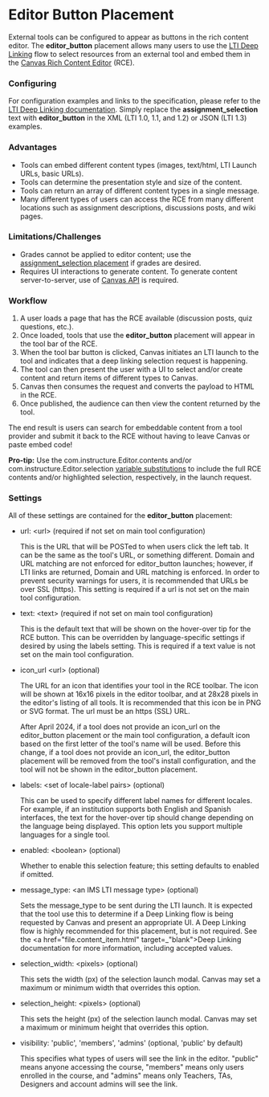 Editor Button Placement
==============

External tools can be configured to appear as buttons in the rich content editor.
The **editor_button** placement allows many users to use the <a
href="file.content_item.html" target="_blank">LTI Deep Linking</a>
flow to select resources from an external tool and embed them in the
<a href="https://community.canvaslms.com/t5/Canvas-Basics-Guide/What-is-the-New-Rich-Content-Editor/ta-p/12"
target="_blank">Canvas Rich Content Editor</a> (RCE).

### Configuring
For configuration examples and links to the specification, please refer to the <a
href="file.content_item.html" target="_blank">LTI
Deep Linking documentation</a>. Simply replace the **assignment_selection** text
with **editor_button** in the XML (LTI 1.0, 1.1, and 1.2) or JSON (LTI 1.3) examples.

### Advantages
- Tools can embed different content types (images, text/html, LTI Launch URLs,
basic URLs).
- Tools can determine the presentation style and size of the content.
- Tools can return an array of different content types in a single message.
- Many different types of users can access the RCE from many different locations
such as assignment descriptions, discussions posts, and wiki pages.


### Limitations/Challenges
- Grades cannot be applied to editor content; use the
<a href="file.assignment_selection_placement.html" target="_blank">assignment_selection
placement</a> if grades are desired.
- Requires UI interactions to generate content. To generate content server-to-server,
use of <a href="file.oauth.html#accessing-canvas-api" target="_blank">Canvas API</a> is required.


### Workflow
1. A user loads a page that has the RCE available (discussion posts, quiz
questions, etc.).
2. Once loaded, tools that use the **editor_button** placement
will appear in the tool bar of the RCE.
3. When the tool bar button is clicked, Canvas initiates an LTI launch to the
tool and indicates that a deep linking selection request is happening.
4. The tool can then present the user with a UI to select and/or create content and return
items of different types to Canvas.
5. Canvas then consumes the request and converts the payload to HTML in the RCE.
6. Once published, the audience can then view the content returned by the tool.

The end result is users can search for embeddable content from a tool provider
and submit it back to the RCE without having to leave Canvas or paste embed code!

**Pro-tip:** Use the com.instructure.Editor.contents and/or com.instructure.Editor.selection
<a href="file.tools_variable_substitutions.html"
target="_blank">variable substitutions</a> to include the full RCE contents and/or
highlighted selection, respectively, in the launch request.

### Settings
All of these settings are contained for the **editor_button** placement:

-   url: &lt;url&gt; (required if not set on main tool configuration)

    This is the URL that will be POSTed to when users click the left tab. It can
     be the same as the tool's URL, or something different. Domain and URL
     matching are not enforced for editor_button launches; however, if LTI links
     are returned, Domain and URL matching is enforced. In order to prevent
     security warnings for users, it is recommended that URLs be over SSL (https).
     This setting is required if a url is not set on the main tool configuration.

-   text: &lt;text&gt; (required if not set on main tool configuration)

    This is the default text that will be shown on the hover-over tip for the RCE
    button. This can be overridden by language-specific settings if desired by
    using the labels setting. This is required if a text value is not set on the main tool configuration.

-   icon_url &lt;url&gt; (optional)

    The URL for an icon that identifies your tool in the RCE toolbar. The icon
    will be shown at 16x16 pixels in the editor toolbar, and at 28x28 pixels in
    the editor's listing of all tools. It is recommended that this icon be in
    PNG or SVG format. The url must be an https (SSL) URL.

    After April 2024, if a tool does not provide an icon_url on the
    editor_button placement or the main tool configuration, a default icon
    based on the first letter of the tool's name will be used. Before this
    change, if a tool does not provide an icon_url, the editor_button placement
    will be removed from the tool's install configuration, and the tool will not
    be shown in the editor_button placement.

-   labels: &lt;set of locale-label pairs&gt; (optional)

    This can be used to specify different label names for different locales.
    For example, if an institution supports both English and Spanish interfaces,
    the text for the hover-over tip should change depending on the language
    being displayed. This option lets you support multiple languages for a single tool.

-   enabled: &lt;boolean&gt; (optional)

    Whether to enable this selection feature; this setting defaults to enabled if omitted.

-   message_type: &lt;an IMS LTI message type&gt; (optional)

    Sets the message_type to be sent during the LTI launch. It is expected that
    the tool use this to determine if a Deep Linking flow is being requested by
    Canvas and present an appropriate UI. A Deep Linking flow is highly recommended
    for this placement, but is not required. See the
    <a href="file.content_item.html" target=_"blank">Deep Linking
    documentation</a> for more information, including accepted values.

-   selection_width: &lt;pixels&gt; (optional)

    This sets the width (px) of the selection launch modal. Canvas may set a
    maximum or minimum width that overrides this option.

-   selection_height: &lt;pixels&gt; (optional)

    This sets the height (px) of the selection launch modal. Canvas may set a
    maximum or minimum height that overrides this option.

-   visibility: 'public', 'members', 'admins' (optional, 'public' by default)

    This specifies what types of users will see the link in the editor. "public" means anyone accessing the course, "members" means only users enrolled in the course, and "admins" means only Teachers, TAs, Designers and account admins will see the link.
